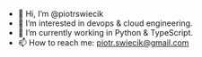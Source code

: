 - 👋 Hi, I’m @piotrswiecik
- 👀 I’m interested in devops & cloud engineering.
- 🌱 I’m currently working in Python & TypeScript.
- 📫 How to reach me: piotr.swiecik@gmail.com

<!---
piotrswiecik/piotrswiecik is a ✨ special ✨ repository because its `README.md` (this file) appears on your GitHub profile.
You can click the Preview link to take a look at your changes.
--->
